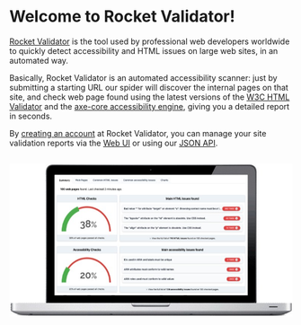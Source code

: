 # Welcome to Rocket Validator!

<a href="https://rocketvalidator.com" target="_blank">Rocket Validator</a> is the tool used by professional web developers worldwide to quickly detect accessibility and HTML issues on large web sites, in an automated way.

Basically, Rocket Validator is an automated accessibility scanner: just by submitting a starting URL our spider will discover the internal pages on that site, and check web page found using the latest versions of the <a href="https://github.com/validator/validator" target="_blank">W3C HTML Validator</a> and the <a href="https://www.deque.com/axe/" target="_blank">axe-core accessibility engine</a>, giving you a detailed report in seconds.

By <a href="https://rocketvalidator.com/registration/new" target="_blank">creating an account</a> at Rocket Validator, you can manage your site validation reports via the <a href="/quick-start">Web UI</a> or using our <a href="/api">JSON API</a>.

<a href="https://rocketvalidator.com" target="_blank"><img src="/img/rocket-front.jpg" alt="Rocket Validator Screenshot" class="noborder" style="margin-top: 15px;"></a>